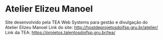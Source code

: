 # Atelier Elizeu Manoel
Site desenvolvido pela TEA Web Systems para gestão e divulgação do Atelier Elizeu Manoel
Link do site: http://hostdeprojetosdoifsp.gru.br/atelier/
Link da TEA: https://projetos.talentosdoifsp.gru.br/tea/
